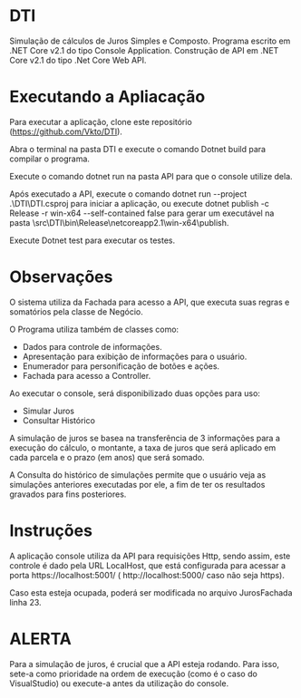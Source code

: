 # DTI
Simulação de cálculos de Juros Simples e Composto.
Programa escrito em .NET Core v2.1 do tipo Console Application.
Construção de API em .NET Core v2.1 do tipo .Net Core Web API. 

# Executando a Apliacação

Para executar a aplicação, clone este repositório (https://github.com/Vkto/DTI). 

Abra o terminal na pasta DTI  e execute o comando Dotnet build para compilar o programa. 

Execute o comando dotnet run na pasta API para que o console utilize dela. 

Após executado a API, execute o comando dotnet run --project .\DTI\DTI.csproj para iniciar a aplicação, ou execute dotnet publish -c Release -r win-x64 --self-contained false para gerar um executável na pasta \src\DTI\bin\Release\netcoreapp2.1\win-x64\publish.

Execute Dotnet test para executar os testes.

# Observações

O sistema utiliza da Fachada para acesso a API, que executa suas regras e somatórios pela classe de Negócio.

O Programa utiliza também de classes como:
- Dados para controle de informações. <br>
- Apresentação para exibição de informações para o usuário. <br>
- Enumerador para personificação de botões e ações. <br>
- Fachada para acesso a Controller. <br>

Ao executar o console, será disponibilizado duas opções para uso: 

- Simular Juros<br>
- Consultar Histórico<br>

A simulação de juros se basea na transferência de 3 informações para a execução do cálculo, o montante, a taxa de juros que será aplicado em cada parcela e o prazo (em anos) que será somado. 

A Consulta do histórico de simulações permite que o usuário veja as simulações anteriores executadas por ele, a fim de ter os resultados gravados para fins posteriores. 

# Instruções

A aplicação console utiliza da API para requisições Http, sendo assim, este controle é dado pela URL LocalHost, que está configurada para acessar a porta https://localhost:5001/ ( http://localhost:5000/ caso não seja https). 

Caso esta esteja ocupada, poderá ser modificada no arquivo JurosFachada linha 23. 

# ALERTA

Para a simulação de juros, é crucial que a API esteja rodando. Para isso, sete-a como prioridade na ordem de execução (como é o caso do VisualStudio) ou execute-a antes da utilização do console. 
